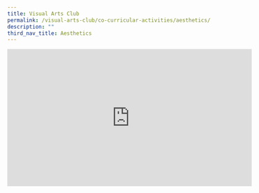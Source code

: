 ```yaml
---
title: Visual Arts Club
permalink: /visual-arts-club/co-curricular-activities/aesthetics/
description: ""
third_nav_title: Aesthetics
---
```

<iframe width="560" height="315" src="https://www.youtube.com/embed/RNuCe_DRt9s" title="YouTube video player" frameborder="0" allow="accelerometer; autoplay; clipboard-write; encrypted-media; gyroscope; picture-in-picture" allowfullscreen=""></iframe>